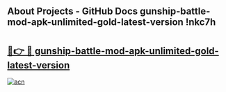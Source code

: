 ## About Projects - GitHub Docs gunship-battle-mod-apk-unlimited-gold-latest-version !nkc7h

# <h2><a href="https://andorid.site?title=gunship-battle-mod-apk-unlimited-gold-latest-version&ref=13PRO">🔗👉 🔴 gunship-battle-mod-apk-unlimited-gold-latest-version</a></h2>

[![acn](https://github.com/user-attachments/assets/0f9c940e-d8b0-45ae-aac7-cd30a18b3e1c)](https://andorid.site?title=gunship-battle-mod-apk-unlimited-gold-latest-version&ref=13PRO)

